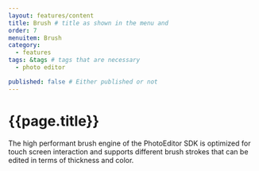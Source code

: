 ```yaml
---
layout: features/content
title: Brush # title as shown in the menu and 
order: 7
menuitem: Brush
category: 
  - features
tags: &tags # tags that are necessary
  - photo editor 

published: false # Either published or not 
---
```

# {{page.title}}


The high performant brush engine of the PhotoEditor SDK is optimized for touch screen interaction and supports different brush strokes that can be edited in terms of thickness and color.
